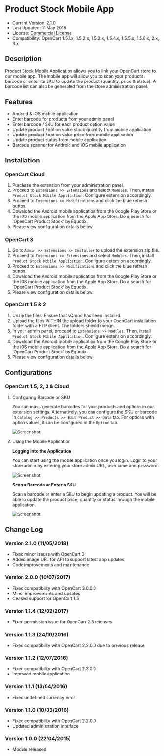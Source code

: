 # Product Stock Mobile App

* Current Version: 2.1.0
* Last Updated: 11 May 2018
* License: [Commercial License][1]
* Compatibility: OpenCart 1.5.1.x, 1.5.2.x, 1.5.3.x, 1.5.4.x, 1.5.5.x, 1.5.6.x, 2.x, 3.x


[1]: https://www.marketinsg.com/usage-license

## Description

Product Stock Mobile Application allows you to link your OpenCart store to our mobile app. The mobile app will allow you to scan your product’s barcode or enter its SKU to update the product (quantity, price & status). A barcode list can also be generated from the store administration panel.

## Features

* Android & iOS mobile application
* Enter barcode for products from your admin panel
* Enter barcode / SKU for each product option value
* Update product / option value stock quantity from mobile application
* Update product / option value price from mobile application
* Update product status from mobile application
* Barcode scanner for Android and iOS mobile application

## Installation

### OpenCart Cloud

1. Purchase the extension from your administration panel.
2. Proceed to `Extensions >> Extensions` and select `Modules`. Then, install `Product Stock Mobile Application`. Configure extension accordingly.
3. Proceed to `Extensions >> Modifications` and click the blue refresh button.
4. Download the Android mobile application from the Google Play Store or the iOS mobile application from the Apple App Store. Do a search for ‘OpenCart Product Stock’ by Equotix.
5. Please view configuration details below.

### OpenCart 3

1. Go to `Admin >> Extensions >> Installer` to upload the extension zip file.
2. Proceed to `Extensions >> Extensions` and select `Modules`. Then, install `Product Stock Mobile Application`. Configure extension accordingly.
3. Proceed to `Extensions >> Modifications` and click the blue refresh button.
4. Download the Android mobile application from the Google Play Store or the iOS mobile application from the Apple App Store. Do a search for ‘OpenCart Product Stock’ by Equotix.
5. Please view configuration details below.

### OpenCart 1.5 & 2

1. Unzip the files. Ensure that vQmod has been installed.
2. Upload the files WITHIN the upload folder to your OpenCart installation folder with a FTP client. The folders should merge.
3. In your admin panel, proceed to `Extensions >> Modules`. Then, install `Product Stock Mobile Application`. Configure extension accordingly.
4. Download the Android mobile application from the Google Play Store or the iOS mobile application from the Apple App Store. Do a search for ‘OpenCart Product Stock’ by Equotix.
5. Please view configuration details below.

## Configurations

### OpenCart 1.5, 2, 3 & Cloud

1. Configuring Barcode or SKU

	You can mass generate barcodes for your products and options in our extension settings. Alternatively, you can configure the SKU or barcode in `Catalog >> Products >> Edit Product >> Data` tab. For options with option values, it can be configured in the `Option` tab.

	![Screenshot](images/product_stock_mobile_app/image-1.png)

2. Using the Mobile Application

	__Logging into the Application__

	You can start using the mobile application once you login. Login to your store admin by entering your store admin URL, username and password.

	![Screenshot](images/product_stock_mobile_app/image-2.png)

	__Scan a Barcode or Enter a SKU__

	Scan a barcode or enter a SKU to begin updating a product. You will be able to update the product price, quantity or status through the mobile application.

	![Screenshot](images/product_stock_mobile_app/image-3.png)

## Change Log

### Version 2.1.0 (11/05/2018)
* Fixed minor issues with OpenCart 3
* Added image URL for API to support latest app updates
* Code improvements and maintenance
### Version 2.0.0 (10/07/2017)
* Fixed compatibility with OpenCart 3.0.0.0
* Minor improvements and updates
* Ceased support for OpenCart 1.5
### Version 1.1.4 (12/02/2017)
* Fixed permission issue for OpenCart 2.3 releases
### Version 1.1.3 (24/10/2016)
* Fixed compatibility with OpenCart 2.2.0.0 due to previous release
### Version 1.1.2 (12/07/2016)
* Fixed compatibility with OpenCart 2.3.0.0
* Improved mobile application
### Version 1.1.1 (13/04/2016)
* Fixed undefined currency error
### Version 1.1.0 (10/03/2016)
* Fixed compatibility with OpenCart 2.2.0.0
* Updated administration interface
### Version 1.0.0 (22/04/2015)
* Module released
